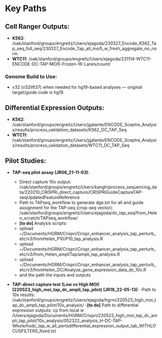# Key Paths

## Cell Ranger Outputs:
- **K562**: /oak/stanford/groups/engreitz/Users/ejagoda/230327_Encode_K562_Tap_seq_full_seq/230327_Encode_Tap_all_moi5_w_fresh_aggregate_no_norm
- **WTC11**: /oak/stanford/groups/engreitz/Users/ejagoda/231114-WTC11-ENCODE-DC-TAP-MOI5-Frozen-16-Lanes/count/

### Genome Build to Use:
- v32 (v32lift37) when needed for hg19-based analyses — original target/guide code is hg19.

## Differential Expression Outputs:
- **K562**: /oak/stanford/groups/engreitz/Users/jgalante/ENCODE_Sceptre_Analysis/results/process_validation_datasets/K562_DC_TAP_Seq
- **WTC11**: /oak/stanford/groups/engreitz/Users/jgalante/ENCODE_Sceptre_Analysis/results/process_validation_datasets/WTC11_DC_TAP_Seq

## Pilot Studies:
- **TAP-seq pilot assay (JR06_21-11-03)**:
  - Direct capture 10x output: /oak/stanford/groups/engreitz/Users/kangh/process_sequencing_data/220210_CRISPRi_direct_capture/CRISPRiGuideCaptureTAP-seqUpdatedFeatureReference
  - Path to TAPseq_workflow to generate dge.txt for all and guide assignment for the TAP-seq (crop-seq vector): /oak/stanford/groups/engreitz/Users/ejagoda/dc_tap_seq/from_Helen_scratch/TAPseq_workflow/
  - **[to do]** Analysis scripts:
  -  upload ~/Documents/HGRM/Crispri/Crispr_enhancer_analysis_tap_perturb_etc/v3/fromHelen_P10/P10_tap_analysis.R
  -  upload ~/Documents/HGRM/Crispri/Crispr_enhancer_analysis_tap_perturb_etc/v3/from_Helen_ampliTap/ampli_tap_analysis.R
  -  upload ~/Documents/HGRM/Crispri/Crispr_enhancer_analysis_tap_perturb_etc/v3/fromHelen_DC/Analyze_gene_expression_data_dc_10x.R
  -  and the path the inputs and outputs

- **TAP-direct capture test (Low vs High MOI) (220523_high_moi_tap_dc_ampli_tap_pilot) (JR18_22-05-13)**:
  -Path to 10x results: /oak/stanford/groups/engreitz/Users/ejagoda/hgrm/220523_high_moi_tap_dc_ampli_tap_pilot/10x_analysis/
  -**[to do]** Path to differential expression outputs: cp from local ie /Users/ejagoda/Documents/HGRM/Crispri/220523_high_moi_tap_dc_ampli_tap_pilot/10x_analysis/052322_analysis_H-DC-TAP-Whole/hsdc_tap_w_all_pertsdifferential_expression_output_tab_WITHLOCUSFILTERS_fixed.txt
  
